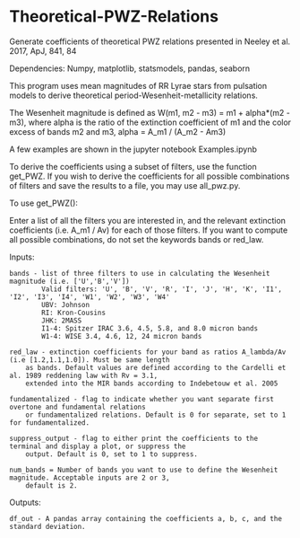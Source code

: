 # Theoretical-PWZ-Relations
Generate coefficients of theoretical PWZ relations presented in 
Neeley et al. 2017, ApJ, 841, 84

Dependencies: Numpy, matplotlib, statsmodels, pandas, seaborn

This program uses mean magnitudes of RR Lyrae stars from pulsation models to derive theoretical 
period-Wesenheit-metallicity relations. 

The Wesenheit magnitude is defined as W(m1, m2 - m3) = m1 + alpha*(m2 - m3), where 
alpha is the ratio of the extinction coefficient of m1 and the color excess of bands m2 and m3,
alpha = A_m1 / (A_m2 - Am3)

A few examples are shown in the jupyter notebook Examples.ipynb 

To derive the coefficients using a subset of filters, use the function get_PWZ. If you wish to derive the 
coefficients for all possible combinations of filters and save the results to a file, you may use all_pwz.py. 

To use get_PWZ():

Enter a list of all the filters you are interested in, and the relevant extinction coefficients 
(i.e. A_m1 / Av) for each of those filters. If you want to compute all possible combinations, do not 
set the keywords bands or red_law. 

Inputs: 
    
    bands - list of three filters to use in calculating the Wesenheit magnitude (i.e. ['U','B','V'])
            Valid filters: 'U', 'B', 'V', 'R', 'I', 'J', 'H', 'K', 'I1', 'I2', 'I3', 'I4', 'W1', 'W2', 'W3', 'W4'
            UBV: Johnson
            RI: Kron-Cousins
            JHK: 2MASS
            I1-4: Spitzer IRAC 3.6, 4.5, 5.8, and 8.0 micron bands
            W1-4: WISE 3.4, 4.6, 12, 24 micron bands

    red_law - extinction coefficients for your band as ratios A_lambda/Av (i.e [1.2,1.1,1.0]). Must be same length 
        as bands. Default values are defined according to the Cardelli et al. 1989 reddening law with Rv = 3.1, 
        extended into the MIR bands according to Indebetouw et al. 2005
    
    fundamentalized - flag to indicate whether you want separate first overtone and fundamental relations
        or fundamentalized relations. Default is 0 for separate, set to 1 for fundamentalized.
        
    suppress_output - flag to either print the coefficients to the terminal and display a plot, or suppress the 
        output. Default is 0, set to 1 to suppress. 
        
    num_bands = Number of bands you want to use to define the Wesenheit magnitude. Acceptable inputs are 2 or 3, 
        default is 2. 

Outputs:
    
    df_out - A pandas array containing the coefficients a, b, c, and the standard deviation.


